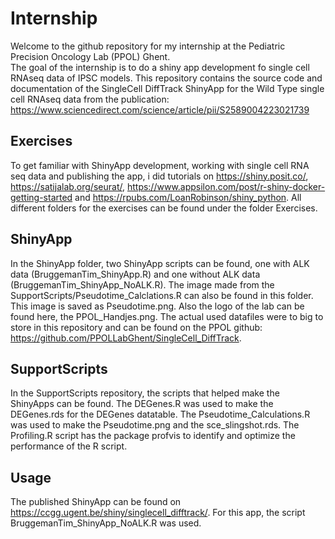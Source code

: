 # Internship
Welcome to the github repository for my internship at the Pediatric Precision Oncology Lab (PPOL) Ghent. \
The goal of the internship is to do a shiny app development fo single cell RNAseq data of IPSC models.
This repository contains the source code and documentation of the SingleCell DiffTrack ShinyApp for the Wild Type single cell RNAseq data from the publication: https://www.sciencedirect.com/science/article/pii/S2589004223021739

## Exercises
To get familiar with ShinyApp development, working with single cell RNA seq data and publishing the app, i did tutorials on https://shiny.posit.co/, https://satijalab.org/seurat/, https://www.appsilon.com/post/r-shiny-docker-getting-started and https://rpubs.com/LoanRobinson/shiny_python. All different folders for the exercises can be found under the folder Exercises.

## ShinyApp
In the ShinyApp folder, two ShinyApp scripts can be found, one with ALK data (BruggemanTim_ShinyApp.R) and one without ALK data (BruggemanTim_ShinyApp_NoALK.R). The image made from the SupportScripts/Pseudotime_Calclations.R can also be found in this folder. This image is saved as Pseudotime.png. Also the logo of the lab can be found here, the PPOL_Handjes.png.
The actual used datafiles were to big to store in this repository and can be found on the PPOL github: https://github.com/PPOLLabGhent/SingleCell_DiffTrack.

## SupportScripts
In the SupportScripts repository, the scripts that helped make the ShinyApps can be found. The DEGenes.R was used to make the DEGenes.rds for the DEGenes datatable. The Pseudotime_Calculations.R was used to make the Pseudotime.png and the sce_slingshot.rds. The Profiling.R script has the package profvis to identify and optimize the performance of the R script.

## Usage
The published ShinyApp can be found on https://ccgg.ugent.be/shiny/singlecell_difftrack/. For this app, the script BruggemanTim_ShinyApp_NoALK.R was used.
